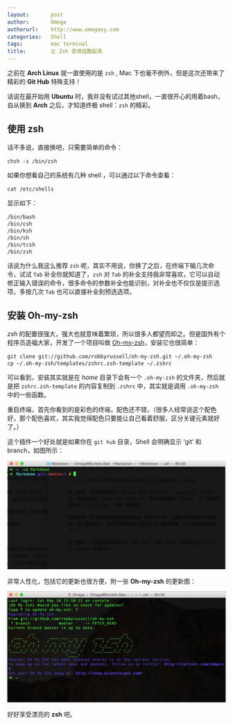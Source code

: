 ```yaml
---
layout:       post
author:       Omega
authorurl:    http://www.omegaxy.com
categories:   Shell
tags:         mac terminal
title:        让 Zsh 变得炫酷起来
---
```



之前在 **Arch Linux** 就一直使用的是 `zsh` , Mac 下也毫不例外，但是这次还带来了精彩的 **Git Hub** 特殊支持！

话说在最开始用 **Ubuntu** 时，我并没有试过其他shell，一直很开心的用着bash，自从换到 **Arch** 之后，才知道终极 shell：`zsh` 的精彩。

## 使用 zsh

话不多说，直接换吧，只需要简单的命令：

	chsh -s /bin/zsh

如果你想看自己的系统有几种 shell ，可以通过以下命令查看：

	cat /etc/shells

显示如下：

	/bin/bash
	/bin/csh
	/bin/ksh
	/bin/sh
	/bin/tcsh
	/bin/zsh

话说为什么我这么推荐 `zsh` 呢，其实不用说，你换了之后，在终端下输几次命令，试试 `Tab` 补全你就知道了，`zsh` 对 `Tab` 的补全支持我非常喜欢，它可以自动修正输入错误的命令，很多命令的参数补全也能识别，对补全也不仅仅是提示选项，多按几次 `Tab` 也可以直接补全到预选选项。

## 安装 Oh-my-zsh

*zsh* 的配置很强大，强大也就意味着繁琐，所以很多人都望而却之。但是国外有个程序员造福大家，开发了一个项目叫做 [Oh-my-zsh](https://github.com/robbyrussell/oh-my-zsh)，安装它也很简单：

	git clone git://github.com/robbyrussell/oh-my-zsh.git ~/.oh-my-zsh
	cp ~/.oh-my-zsh/templates/zshrc.zsh-template ~/.zshrc

可以看到，安装其实就是在 *home* 目录下会有一个 `.oh-my-zsh` 的文件夹，然后就是把 `zshrc.zsh-template` 的内容复制到 `.zshrc` 中，其实就是调用 `.oh-my-zsh` 中的一些函数。

重启终端，首先你看到的是彩色的终端，配色还不错，（很多人经常说这个配色好，那个配色喜欢，其实我觉得配色只要能让自己看着舒服，区分关键元素就好了。）

这个插件一个好处就是如果你在 `git hub` 目录，Shell 会明确显示 ‘git’ 和 branch，如图所示：

![zsh with github](/imgs/zsh/github.png)

非常人性化，包括它的更新也很方便，附一张 **Oh-my-zsh** 的更新图：

![Oh-my-zsh-update](/imgs/zsh/update.png)

好好享受漂亮的 **zsh** 吧。
